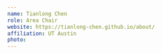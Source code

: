 ```yaml
---
name: Tianlong Chen
role: Area Chair
website: https://tianlong-chen.github.io/about/
affiliation: UT Austin
photo: 
---
```

